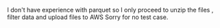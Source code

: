   I don't have experience with parquet so I only proceed to unzip the files , filter data and  upload files to AWS
  Sorry for no test case.
